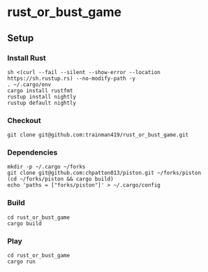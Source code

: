 # rust_or_bust_game

## Setup

### Install Rust

```
sh <(curl --fail --silent --show-error --location https://sh.rustup.rs) --no-modify-path -y
. ~/.cargo/env
cargo install rustfmt
rustup install nightly
rustup default nightly
```

### Checkout

```
git clone git@github.com:trainman419/rust_or_bust_game.git
```

### Dependencies

```
mkdir -p ~/.cargo ~/forks
git clone git@github.com:chpatton013/piston.git ~/forks/piston
(cd ~/forks/piston && cargo build)
echo 'paths = ["forks/piston"]' > ~/.cargo/config
```

### Build

```
cd rust_or_bust_game
cargo build
```

### Play

```
cd rust_or_bust_game
cargo run
```
